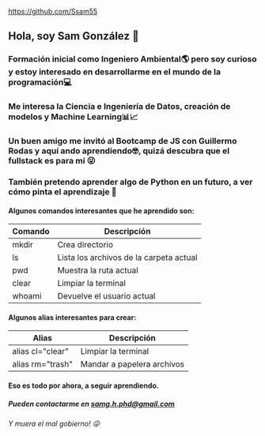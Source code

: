 https://github.com/Ssam55
## Hola, soy Sam González 👋

### Formación inicial como Ingeniero Ambiental🌎 pero soy curioso y estoy interesado en desarrollarme en el mundo de la programación💻

### Me interesa la Ciencia e Ingeniería de Datos, creación de modelos y Machine Learning📊📈

### Un buen amigo me invitó al Bootcamp de JS con Guillermo Rodas y aquí ando aprendiendo🤓, quizá descubra que el fullstack es para mí 😜 

### También pretendo aprender algo de Python en un futuro, a ver cómo pinta el aprendizaje 🤩

#### Algunos comandos interesantes que he aprendido son:


|Comando|Descripción|
|-------|-----------|
|mkdir|Crea directorio|
|ls|Lista los archivos de la carpeta actual|
|pwd|Muestra la ruta actual|
|clear|Limpiar la terminal|
|whoami|Devuelve el usuario actual|

#### Algunos alias interesantes para crear:

|Alias|Descripción|
|-----|-----------|
|alias cl="clear"|Limpiar la terminal|
|alias rm="trash"|Mandar a papelera archivos|

#### Eso es todo por ahora, a seguir aprendiendo.

##### Pueden contactarme en samg.h.phd@gmail.com

###### Y muera el mal gobierno! 😜
